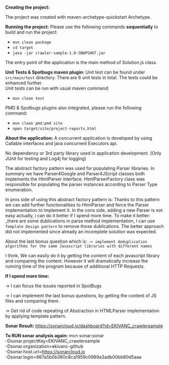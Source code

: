 
**Creating the project:**

The project was created with maven-archetype-quickstart Archetype.


**Running the project:**
Please use the following commands **sequentially** to build and run the project:

- `mvn clean package`
- `cd target`
- `java -jar crawler-sample-1.0-SNAPSHOT.jar`

The entry point of the application is the main method of Solution.js class.

**Unit Tests & Spotbugs maven plugin:**
Unit test can be found under ``src/main/test`` directory. There are 6 unit tests in total. 
The tests could be enhanced further.  
Unit tests can be run with usual maven command:
- `mvn clean test`

PMD & Spotbugs plugins also integrated, please run the following command:
- `mvn clean pmd:pmd site`  
- `open target/site/project-reports.html`


**About the application:**
A concurrent application is developed by using Callable interfaces and java concurrent Executors api.

No dependency or 3rd party library used in application development. (Only JUnit for testing and Log4j for logging)

The abstract factory pattern was used for populating Parser libraries.
In summary we have Parser4Google and Parser4JScript classes both implements the HtmlParser interface.
HtmlParserFactory class was responsible for populating the parser instances according to Parser Type enumeration.

In pros side of using this abstract factory pattern is: 
Thanks to this pattern we can add further functionalities to HtmlParser and force the Parser implementation to implement it. 
In the cons side, adding a new Parser is not easy actually, i can do it better if I spend more time.
To make it better: 
_there are some dublications in parse method implementation,  I can  use ``Template Design pattern`` to remove those dublications.
The better approach did not implemented since already an incomplete solution was expected. 


About the last bonus question which is:
``-> implement deduplication algorithms for the same Javascript libraries with different names``

I think, We can easily do it by getting the content of each javascript library and comparing the content.
However it will dramatically increase the running time of the program because of additional HTTP Requests.

**If I spend more time:**

-> I can focus the issues reported in SpotBugs

-> I can implement the last bonus questions, by getting the content of JS files and comparing them.

-> Get rid of code repeating of Abstraction in HTMLParser implementation by applying template pattern.


**Sonar Result:**
https://sonarcloud.io/dashboard?id=EKIVANC_crawlersample

**To RUN sonar analysis again:**
mvn sonar:sonar \
  -Dsonar.projectKey=EKIVANC_crawlersample \
  -Dsonar.organization=ekivanc-github \
  -Dsonar.host.url=https://sonarcloud.io \
  -Dsonar.login=987a5b0b380c8ca1959c0989a3adb00bb80d5aaa
  
  


  
